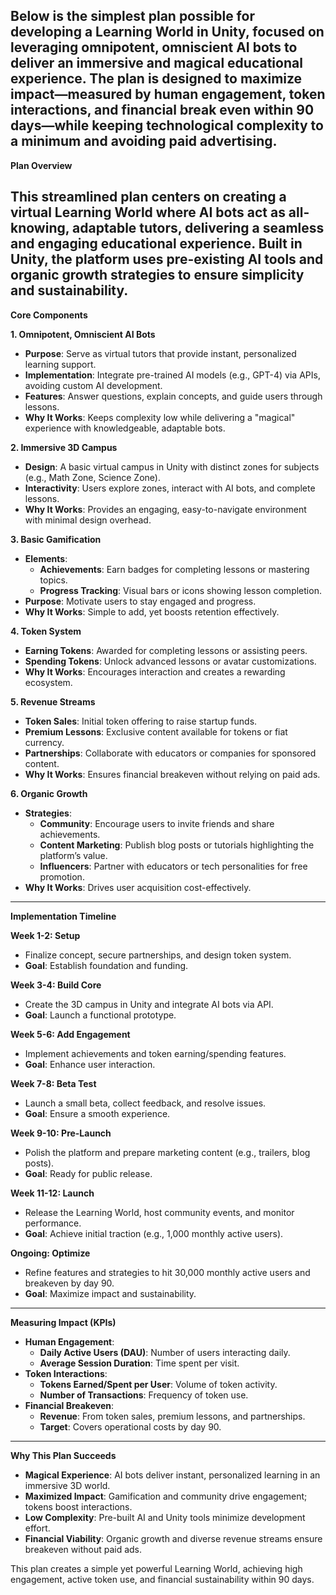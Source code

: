 Below is the simplest plan possible for developing a Learning World in Unity, focused on leveraging omnipotent, omniscient AI bots to deliver an immersive and magical educational experience. The plan is designed to maximize impact—measured by human engagement, token interactions, and financial break even within 90 days—while keeping technological complexity to a minimum and avoiding paid advertising.  
---

**Plan Overview**

This streamlined plan centers on creating a virtual Learning World where AI bots act as all-knowing, adaptable tutors, delivering a seamless and engaging educational experience. Built in Unity, the platform uses pre-existing AI tools and organic growth strategies to ensure simplicity and sustainability.  
---

**Core Components**

**1\. Omnipotent, Omniscient AI Bots**

* **Purpose**: Serve as virtual tutors that provide instant, personalized learning support.  
* **Implementation**: Integrate pre-trained AI models (e.g., GPT-4) via APIs, avoiding custom AI development.  
* **Features**: Answer questions, explain concepts, and guide users through lessons.  
* **Why It Works**: Keeps complexity low while delivering a "magical" experience with knowledgeable, adaptable bots.

**2\. Immersive 3D Campus**

* **Design**: A basic virtual campus in Unity with distinct zones for subjects (e.g., Math Zone, Science Zone).  
* **Interactivity**: Users explore zones, interact with AI bots, and complete lessons.  
* **Why It Works**: Provides an engaging, easy-to-navigate environment with minimal design overhead.

**3\. Basic Gamification**

* **Elements**:  
  * **Achievements**: Earn badges for completing lessons or mastering topics.  
  * **Progress Tracking**: Visual bars or icons showing lesson completion.  
* **Purpose**: Motivate users to stay engaged and progress.  
* **Why It Works**: Simple to add, yet boosts retention effectively.

**4\. Token System**

* **Earning Tokens**: Awarded for completing lessons or assisting peers.  
* **Spending Tokens**: Unlock advanced lessons or avatar customizations.  
* **Why It Works**: Encourages interaction and creates a rewarding ecosystem.

**5\. Revenue Streams**

* **Token Sales**: Initial token offering to raise startup funds.  
* **Premium Lessons**: Exclusive content available for tokens or fiat currency.  
* **Partnerships**: Collaborate with educators or companies for sponsored content.  
* **Why It Works**: Ensures financial breakeven without relying on paid ads.

**6\. Organic Growth**

* **Strategies**:  
  * **Community**: Encourage users to invite friends and share achievements.  
  * **Content Marketing**: Publish blog posts or tutorials highlighting the platform’s value.  
  * **Influencers**: Partner with educators or tech personalities for free promotion.  
* **Why It Works**: Drives user acquisition cost-effectively.

---

**Implementation Timeline**

**Week 1-2: Setup**

* Finalize concept, secure partnerships, and design token system.  
* **Goal**: Establish foundation and funding.

**Week 3-4: Build Core**

* Create the 3D campus in Unity and integrate AI bots via API.  
* **Goal**: Launch a functional prototype.

**Week 5-6: Add Engagement**

* Implement achievements and token earning/spending features.  
* **Goal**: Enhance user interaction.

**Week 7-8: Beta Test**

* Launch a small beta, collect feedback, and resolve issues.  
* **Goal**: Ensure a smooth experience.

**Week 9-10: Pre-Launch**

* Polish the platform and prepare marketing content (e.g., trailers, blog posts).  
* **Goal**: Ready for public release.

**Week 11-12: Launch**

* Release the Learning World, host community events, and monitor performance.  
* **Goal**: Achieve initial traction (e.g., 1,000 monthly active users).

**Ongoing: Optimize**

* Refine features and strategies to hit 30,000 monthly active users and breakeven by day 90\.  
* **Goal**: Maximize impact and sustainability.

---

**Measuring Impact (KPIs)**

* **Human Engagement**:  
  * **Daily Active Users (DAU)**: Number of users interacting daily.  
  * **Average Session Duration**: Time spent per visit.  
* **Token Interactions**:  
  * **Tokens Earned/Spent per User**: Volume of token activity.  
  * **Number of Transactions**: Frequency of token use.  
* **Financial Breakeven**:  
  * **Revenue**: From token sales, premium lessons, and partnerships.  
  * **Target**: Covers operational costs by day 90\.

---

**Why This Plan Succeeds**

* **Magical Experience**: AI bots deliver instant, personalized learning in an immersive 3D world.  
* **Maximized Impact**: Gamification and community drive engagement; tokens boost interactions.  
* **Low Complexity**: Pre-built AI and Unity tools minimize development effort.  
* **Financial Viability**: Organic growth and diverse revenue streams ensure breakeven without paid ads.

This plan creates a simple yet powerful Learning World, achieving high engagement, active token use, and financial sustainability within 90 days.  
